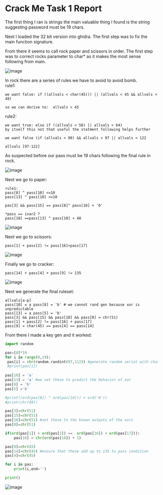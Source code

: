 # Crack Me Task 1 Report 

The first thing I ran is strings the main valuable thing I found is the string suggesting password must be 19 chars. 

Next I loaded the 32 bit version into ghidra. The first step was to fix the main function signature. 

From there it seems to call rock paper and scissors in order. The first step was to correct rocks parameter to char* as it makes the most sense following from main. 

![image](https://user-images.githubusercontent.com/44854053/231023889-b5d78727-4aae-47fe-a5e9-65397f0303b5.png)


In rock there are a series of rules we have to avoid to avoid bomb. \
rule1:
```
we want false: if ((allvals < char(45))) || (allvals < 45 && allvals < 48)

so we can derive to:  allvals > 45 
``` 
rule2: 
```
we want true: else if ((allvals < 58) || allvals > 64)
by itself this not that useful the statment following helps further

we want false (if (allvals > 90) && allvals < 97 || allvals < 122

allvals [97-122]
```
As suspected before our pass must be 19 chars following the final rule in rock.

![image](https://user-images.githubusercontent.com/44854053/231023789-2b6648da-5836-49ae-9a5c-73ddaed8931c.png)

Next we go to paper:
```
rule1:
pass[8] ^ pass[10] <=10
pass[13] ^ pass[10] <=10

pas[3] && pass[15] == pass[8]^ pass[10] + '0'

*pass == ivar2 ?
pass[18] ==pass[13] ^ pass[10] + 48

```
![image](https://user-images.githubusercontent.com/44854053/231024030-b0bd5926-4af9-4d14-9745-b08c5ccd81f8.png)

Next we go to scissors:
```
pass[1] + pass[2] != pass[16]+pass[17]

```
![image](https://user-images.githubusercontent.com/44854053/231025119-31d7d346-1eba-41b2-a6a8-826d4294d523.png)


Finally we go to cracker:
```
pass[14] + pass[4] + pass[9] != 135
```
![image](https://user-images.githubusercontent.com/44854053/231024241-708b1293-9132-4beb-aa02-5fb59c5c7170.png)

Next we generate the final ruleset:

```
allvals[a-p]
pass[10] = a pass[8] = 'b' # we cannot rand gen because xor is unpredictable
pass[13] = a pass[5] = 'b'
pass[3] && pass[15] && pass[18] && pass[0] = chr(51)
pass[1] + pass[2] != pass[16] + pass[17]
pass[9] = char(45) == pass[4] == pass[14]

```
From there I made a key gen and it worked: 
```python
import random

pas=[0]*19
for i in range(0,19):
 pas[i] = chr(random.randint(97,112)) #generate random serial with char a-z
 #print(pas[i])
 
pas[10] = 'a'
pas[13] = 'a' #we set these to predict the behavior of xor 
pas[8] = 'b'
pas[5] ='b'

#print((ord(pas[8]) ^ ord(pas[10])) + ord('0'))
#print(chr(49))

pas[3]=chr(51)
pas[15]=chr(51) 
pas[18]=chr(51) #set these to the known outputs of the xors
pas[0]=chr(51) 

if(ord(pas[1]) + ord(pas[2]) ==  ord(pas[16]) + ord(pas[17])):
	pas[16] = chr(ord(pas[16]) + 1) 

pas[9]=chr(45)
pas[14]=chr(45) #ensure that these add up to 135 to pass condition
pas[4]=chr(45)

for i in pas:
	print(i,end='')

print()

```
![image](https://user-images.githubusercontent.com/44854053/230703972-ceb53bb1-610b-4442-aba4-1aa2c8a634dd.png)

